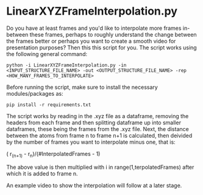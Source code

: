 # LinearXYZFrameInterpolation.py

Do you have at least frames and you'd like to interpolate more frames in-between these frames, perhaps to roughly understand the change between the frames better or perhaps you want to create a smooth video for presentation purposes? Then this this script for you. The script works using the following general command:

```
python -i LinearXYZFrameInterpolation.py -in <INPUT_STRUCTURE_FILE_NAME> -out <OUTPUT_STRUCTURE_FILE_NAME> -rep <HOW_MANY_FRAMES_TO_INTERPOLATE>
```

Before running the script, make sure to install the necessary modules/packages as:

```
pip install -r requirements.txt
```

The script works by reading in the .xyz file as a dataframe, removing the headers from each frame and then splitting dataframe up into smaller dataframes, these being the frames from the .xyz file. Next, the distance between the atoms from frame n to frame n+1 is calculated, then deivided by the number of frames you want to interpolate minus one, that is:

( r<sub>(n+1)</sub> - r<sub>n</sub>)/(#InterpolatedFrames - 1)
  
The above value is then multiplied with i in range(1,terpolatedFrames) after which it is added to frame n.

An example video to show the interpolation will follow at a later stage.
